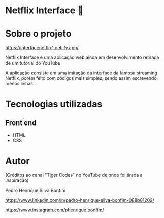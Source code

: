 # Netflix Interface 🎥

# Sobre o projeto

https://interfacenetflix1.netlify.app/

Netflix Interface é uma aplicação web ainda em desenvolvimento retirada de um tutorial do YouTube 

A aplicação consiste em uma imitação da interface da famosa streaming Netflix, porém feito com códigos mais simples, sendo assim escrevendo menos linhas.

# Tecnologias utilizadas
## Front end
- HTML 
- CSS

# Autor

(Créditos ao canal "Tiger Codes" no YouTube de onde foi tirada a inspiração)

Pedro Henrique Silva Bonfim

https://www.linkedin.com/in/pedro-henrique-silva-bonfim-088b81202/

https://www.instagram.com/phenrique.bonfim/

